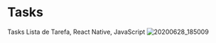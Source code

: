 # Tasks
Tasks Lista de Tarefa, React Native, JavaScript
![20200628_185009](https://user-images.githubusercontent.com/37047669/86031382-20bf4000-ba0c-11ea-83be-df7159994e6e.gif)
